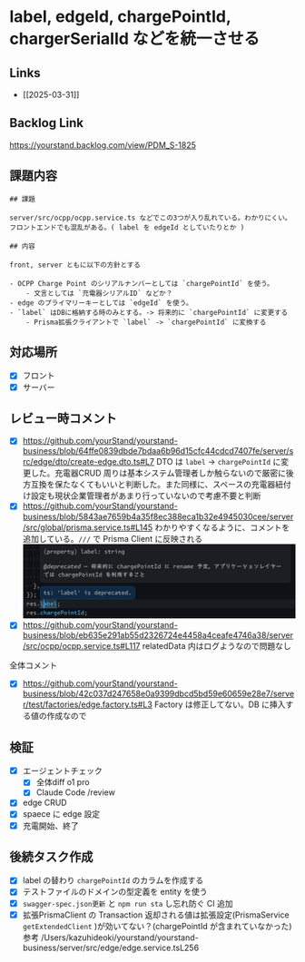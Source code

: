 # label, edgeId, chargePointId, chargerSerialId などを統一させる

## Links

- [[2025-03-31]]

## Backlog Link

https://yourstand.backlog.com/view/PDM_S-1825

## 課題内容

```
## 課題

server/src/ocpp/ocpp.service.ts などでこの3つが入り乱れている。わかりにくい。
フロントエンドでも混乱がある。( label を edgeId としていたりとか )

## 内容

front, server ともに以下の方針とする

- OCPP Charge Point のシリアルナンバーとしては `chargePointId` を使う。
    - 文言としては `充電器シリアルID` などか？
- edge のプライマリーキーとしては `edgeId` を使う。
- `label` はDBに格納する時のみとする。-> 将来的に `chargePointId` に変更する
    - Prisma拡張クライアントで `label` -> `chargePointId` に変換する
```

## 対応場所

- [x] フロント
- [x] サーバー

## レビュー時コメント

- [x] https://github.com/yourStand/yourstand-business/blob/64ffe0839dbde7bdaa6b96d15cfc44cdcd7407fe/server/src/edge/dto/create-edge.dto.ts#L7 DTO は `label` -> `chargePointId` に変更した。充電器CRUD 周りは基本システム管理者しか触らないので厳密に後方互換を保たなくてもいいと判断した。また同様に、スペースの充電器紐付け設定も現状企業管理者があまり行っていないので考慮不要と判断
- [x] https://github.com/yourStand/yourstand-business/blob/5843ae7659b4a35f8ec388eca1b32e4945030cee/server/src/global/prisma.service.ts#L145 わかりやすくなるように、コメントを追加している。`///` で Prisma Client に反映される
![](i/%E3%82%B9%E3%82%AF%E3%83%AA%E3%83%BC%E3%83%B3%E3%82%B7%E3%83%A7%E3%83%83%E3%83%88%202025-03-31%2014.06.50.png)
- [x] https://github.com/yourStand/yourstand-business/blob/eb635e291ab55d2326724e4458a4ceafe4746a38/server/src/ocpp/ocpp.service.ts#L117 relatedData 内はログようなので問題なし

全体コメント
- [x] https://github.com/yourStand/yourstand-business/blob/42c037d247658e0a9399dbcd5bd59e60659e28e7/server/test/factories/edge.factory.ts#L3 Factory は修正してない。DB に挿入する値の作成なので

## 検証

- [x] エージェントチェック
	- [x] 全体diff o1 pro 
	- [x] Claude Code /review

- [x] edge CRUD
- [x] spaece に edge 設定
- [x] 充電開始、終了

## 後続タスク作成

- [x] label の替わり `chargePointId` のカラムを作成する
- [x] テストファイルのドメインの型定義を entity を使う
- [x] `swagger-spec.json更新` と `npm run sta` し忘れ防ぐ CI 追加
- [x] 拡張PrismaClient の Transaction 返却される値は拡張設定(PrismaService `getExtendedClient` )が効いてない？(chargePointId が含まれていなかった) 参考 /Users/kazuhideoki/yourstand/yourstand-business/server/src/edge/edge.service.tsL256
